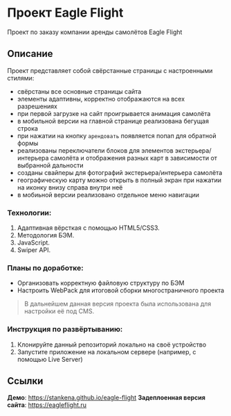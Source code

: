 # Проект Eagle Flight

Проект по заказу компании аренды самолётов Eagle Flight

## Описание

Проект представляет собой свёрстанные страницы с настроенными стилями:
- свёрстаны все основные страницы сайта
- элементы адаптивны, корректно отображаются на всех разрешениях
- при первой загрузке на сайт проигрывается анимация самолёта
- в мобильной версии на главной странице реализована бегущая строка
- при нажатии на кнопку `арендовать` появляется попап для обратной формы
- реализованы переключатели блоков для элементов экстерьера/интерьера самолёта и отображения разных карт в зависимости от выбранной дальности
- созданы свайперы для фотографий экстерьера/интерьера самолёта
- географическую карту можно открыть в полный экран при нажатии на иконку внизу справа внутри неё
- в мобиьной версии реализовано отдельное меню навигации

### Технологии:

1. Адаптивная вёрсткая с помощью HTML5/CSS3.
2. Методология БЭМ.
3. JavaScript.
4. Swiper API.

### Планы по доработке:

- Организовать корректную файловую структуру по БЭМ
- Настроить WebPack для итоговой сборки многостраничного проекта

> В дальнейшем данная версия проекта была использована для настройки её под CMS.

### Инструкция по развёртыванию:

1. Клонируйте данный репозиторий локально на своё устройство
2. Запустите приложение на локальном сервере (например, с помощью Live Server)

## Ссылки

**Демо**: https://stankena.github.io/eagle-flight
**Задеплоенная версия сайта**: https://eagleflight.ru
